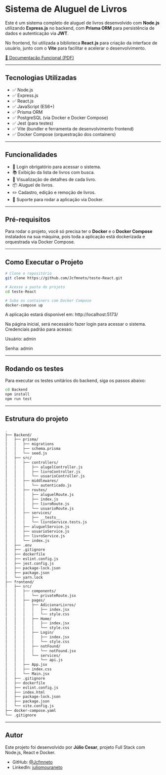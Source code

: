 # Sistema de Aluguel de Livros

Este é um sistema completo de aluguel de livros desenvolvido com **Node.js** utilizando **Express.js** no backend, com **Prisma ORM** para persistência de dados e autenticação via **JWT**.

No frontend, foi utilizada a biblioteca **React.js** para criação da interface de usuário, junto com o **Vite** para facilitar e acelerar o desenvolvimento.

[📄 Documentação Funcional (PDF)](docs/documentacao-funcional.pdf)

---

## Tecnologias Utilizadas

- ✅ Node.js  
- ✅ Express.js  
- ✅ React.js  
- ✅ JavaScript (ES6+)  
- ✅ Prisma ORM  
- ✅ PostgreSQL (via Docker e Docker Compose)  
- ✅ Jest (para testes)  
- ✅ Vite (bundler e ferramenta de desenvolvimento frontend)  
- ✅ Docker Compose (orquestração dos containers)  

---

## Funcionalidades

- 🔐 Login obrigatório para acessar o sistema.
- 📚 Exibição da lista de livros com busca.
- 📖 Visualização de detalhes de cada livro.
- 📦 Aluguel de livros.
- ✏️ Cadastro, edição e remoção de livros.
- 🐳 Suporte para rodar a aplicação via Docker.

---

## Pré-requisitos

Para rodar o projeto, você só precisa ter o **Docker** e o **Docker Compose** instalados na sua máquina, pois toda a aplicação está dockerizada e orquestrada via Docker Compose.

---

## Como Executar o Projeto

```bash
# Clone o repositório
git clone https://github.com/Jcfmneto/teste-React.git

# Acesse a pasta do projeto
cd teste-React

# Suba os containers com Docker Compose
docker-compose up
```
A aplicação estará disponível em: http://localhost:5173/

Na página inicial, será necessário fazer login para acessar o sistema.
Credenciais padrão para acesso:

Usuário: admin

Senha: admin

---


## Rodando os testes

Para executar os testes unitários do backend, siga os passos abaixo:

```bash
cd Backend
npm install
npm run test
```
---

## Estrutura do projeto

```bash
.
├── Backend/
│   ├── prisma/
│   │   ├── migrations
│   │   ├── schema.prisma
│   │   └── seed.js
│   ├── src/
│   │   ├── controllers/
│   │   │   ├── alugelController.js
│   │   │   ├── livroController.js
│   │   │   └── usuarioController.js
│   │   ├── middlewares/
│   │   │   └── autenticado.js
│   │   ├── routes/
│   │   │   ├── aluguelRoute.js
│   │   │   ├── index.js
│   │   │   ├── livroRoute.js
│   │   │   └── usuarioRoute.js
│   │   ├── services/
│   │   │   ├── __tests__
│   │   │   └── livroService.tests.js
│   │   ├── aluguelService.js
│   │   ├── usuarioService.js
│   │   ├── livroService.js
│   │   └── index.js
│   ├── .env
│   ├── .gitignore
│   ├── dockerfile
│   ├── eslint.config.js
│   ├── jest.config.js
│   ├── package-lock.json
│   ├── package.json
│   └── yarn.lock
├── frontend/
│   ├── src/
│   │   ├── components/
│   │   │   └── privateRoute.jsx
│   │   ├── pages/
│   │   │   ├── AdicionarLivros/
│   │   │   │   ├── index.jsx
│   │   │   │   └── style.css
│   │   │   ├── Home/
│   │   │   │   ├── index.jsx
│   │   │   │   └── style.css
│   │   │   ├── Login/
│   │   │   │   ├── index.jsx
│   │   │   │   └── style.css
│   │   │   ├── notFound/
│   │   │   │   └── notFound.jsx
│   │   │   └── services/
│   │   │       └── api.js
│   │   ├── App.jsx
│   │   ├── index.css
│   │   └── Main.jsx
│   ├── .gitignore
│   ├── dockerfile
│   ├── eslint.config.js
│   ├── index.html 
│   ├── package-lock.json
│   ├── package.json
│   └── vite.config.js
├── docker-compose.yaml
└── .gitignore
```
---

## Autor 

Este projeto foi desenvolvido por **Júlio Cesar**, projeto Full Stack com Node.js, React e Docker.

- GitHub: [@Jcfmneto](https://github.com/Jcfmneto)
- LinkedIn: [juliomouraneto](https://www.linkedin.com/in/juliomouraneto/)

